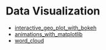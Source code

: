# Data Visualization

* [interactive_geo_plot_with_bokeh](interactive_geo_plot_with_bokeh.ipynb)
* [animations_with_matplotlib](animations_with_matplotlib)
* [word_cloud](word_cloud.ipynb)